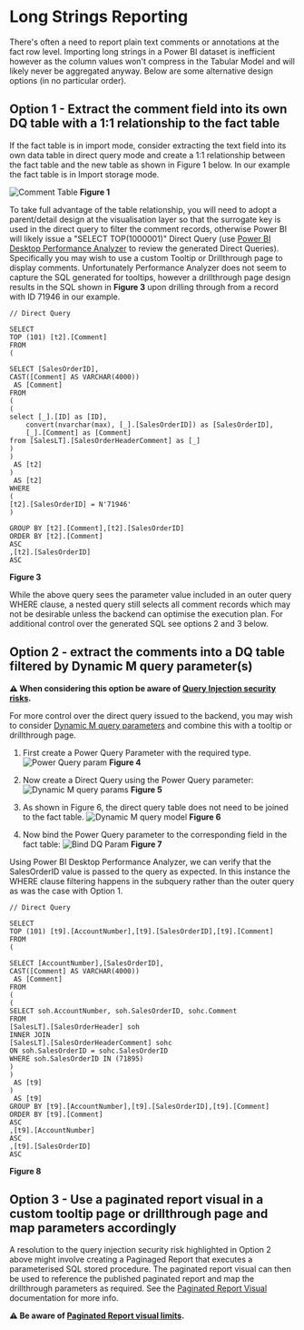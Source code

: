 # Long Strings Reporting

There's often a need to report plain text comments or annotations at the fact row level. Importing long strings in a Power BI dataset is inefficient however as the column values won't compress in the Tabular Model and will likely never be aggregated anyway. Below are some alternative design options (in no particular order).

## Option 1 - Extract the comment field into its own DQ table with a 1:1 relationship to the fact table

If the fact table is in import mode, consider extracting the text field into its own data table in direct query mode and create a 1:1 relationship between the fact table and the new table as shown in Figure 1 below. In our example the fact table is in Import storage mode.

![Comment Table](images/CommentTable.PNG)
<b>Figure 1</b>

To take full advantage of the table relationship, you will need to adopt a parent/detail design at the visualisation layer so that the surrogate key is used in the direct query to filter the comment records, otherwise Power BI will likely issue a "SELECT TOP(1000001)" Direct Query (use [Power BI Desktop Performance Analyzer](https://docs.microsoft.com/en-us/power-bi/create-reports/desktop-performance-analyzer) to review the generated Direct Queries). Specifically you may wish to use a custom Tooltip or Drillthrough page to display comments. Unfortunately Performance Analyzer does not seem to capture the SQL generated for tooltips, however a drillthrough page design results in the SQL shown in <b>Figure 3</b> upon drilling through from a record with ID 71946 in our example.

```
// Direct Query

SELECT 
TOP (101) [t2].[Comment]
FROM 
(

SELECT [SalesOrderID],
CAST([Comment] AS VARCHAR(4000))
 AS [Comment]
FROM 
(
(
select [_].[ID] as [ID],
    convert(nvarchar(max), [_].[SalesOrderID]) as [SalesOrderID],
    [_].[Comment] as [Comment]
from [SalesLT].[SalesOrderHeaderComment] as [_]
)
)
 AS [t2]
)
 AS [t2]
WHERE 
(
[t2].[SalesOrderID] = N'71946'
)

GROUP BY [t2].[Comment],[t2].[SalesOrderID]
ORDER BY [t2].[Comment]
ASC
,[t2].[SalesOrderID]
ASC
```
<b>Figure 3</b>


While the above query sees the parameter value included in an outer query WHERE clause, a nested query still selects all comment records which may not be desirable unless the backend can optimise the execution plan. For additional control over the generated SQL see options 2 and 3 below. 

## Option 2 - extract the comments into a DQ table filtered by Dynamic M query parameter(s)

<b>⚠ When considering this option be aware of [Query Injection security risks](https://docs.microsoft.com/en-us/power-bi/connect-data/desktop-dynamic-m-query-parameters#potential-security-risk).</b>

For more control over the direct query issued to the backend, you may wish to consider [Dynamic M query parameters](https://docs.microsoft.com/en-us/power-bi/connect-data/desktop-dynamic-m-query-parameters) and combine this with a tooltip or drillthrough page.

1. First create a Power Query Parameter with the required type.
![Power Query param](images/PowerQueryParam.PNG)
  <b>Figure 4</b>

2. Now create a Direct Query using the Power Query parameter:
![Dynamic M query params](images/DynamicMQuery.PNG)
  <b>Figure 5</b>

3. As shown in Figure 6, the direct query table does not need to be joined to the fact table.
![Dynamic M query model](images/DynamicQueryModel.PNG)
  <b>Figure 6</b>

4. Now bind the Power Query parameter to the corresponding field in the fact table:
![Bind DQ Param](images/BindDQParam.PNG)
  <b>Figure 7</b>

Using Power BI Desktop Performance Analyzer, we can verify that the SalesOrderID value is passed to the query as expected. In this instance the WHERE clause filtering happens in the subquery rather than the outer query as was the case with Option 1.

```
// Direct Query

SELECT 
TOP (101) [t9].[AccountNumber],[t9].[SalesOrderID],[t9].[Comment]
FROM 
(

SELECT [AccountNumber],[SalesOrderID],
CAST([Comment] AS VARCHAR(4000))
 AS [Comment]
FROM 
(
(
SELECT soh.AccountNumber, soh.SalesOrderID, sohc.Comment 
FROM 
[SalesLT].[SalesOrderHeader] soh
INNER JOIN 
[SalesLT].[SalesOrderHeaderComment] sohc
ON soh.SalesOrderID = sohc.SalesOrderID
WHERE soh.SalesOrderID IN (71895)
)
)
 AS [t9]
)
 AS [t9]
GROUP BY [t9].[AccountNumber],[t9].[SalesOrderID],[t9].[Comment]
ORDER BY [t9].[Comment]
ASC
,[t9].[AccountNumber]
ASC
,[t9].[SalesOrderID]
ASC
```
<b>Figure 8</b>

## Option 3 - Use a paginated report visual in a custom tooltip page or drillthrough page and map parameters accordingly

A resolution to the query injection security risk highlighted in Option 2 above might involve creating a Paginaged Report that executes a parameterised SQL stored procedure. The paginated report visual can then be used to reference the published paginated report and map the drillthrough parameters as required. See the [Paginated Report Visual](https://docs.microsoft.com/en-us/power-bi/visuals/paginated-report-visual) documentation for more info.

<b>⚠ Be aware of [Paginated Report visual limits](../PaginatedReports/PaginatedReportVisual.md).</b>




